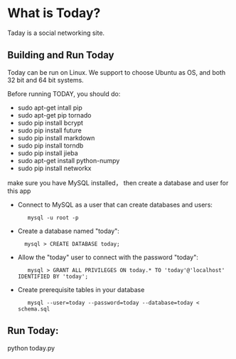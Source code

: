 What is Today?
==============

Taday is a social networking site.


Building and Run Today
--------------

Today can be run on Linux. We support to choose Ubuntu as OS, and both 32 bit and 64 bit systems.

Before running TODAY, you should do:

* sudo apt-get intall pip
* sudo apt-get pip tornado
* sudo pip install bcrypt
* sudo pip install future
* sudo pip install markdown
* sudo pip install torndb
* sudo pip install jieba
* sudo apt-get install python-numpy
* sudo pip install networkx

make sure you have MySQL installed， then create a database and user for this app
 - Connect to MySQL as a user that can create databases and users:
   ```
      mysql -u root -p
   ```
 - Create a database named "today":
   ```
     mysql > CREATE DATABASE today;
   ```
 - Allow the "today" user to connect with the password "today":
   ```
      mysql > GRANT ALL PRIVILEGES ON today.* TO 'today'@'localhost' IDENTIFIED BY 'today';
   ```
 - Create prerequisite tables in your database
   ```
      mysql --user=today --password=today --database=today < schema.sql
   ```

Run Today:
----------

python today.py



